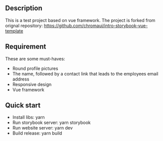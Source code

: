 ## Description

This is a test project based on vue framework. The project is forked from orignal repository: https://github.com/chromaui/intro-storybook-vue-template

## Requirement

These are some must-haves:

- Round profile pictures
- The name, followed by a contact link that leads to the employees email address
- Responsive design
- Vue framework

## Quick start

- Install libs: yarn
- Run storybook server: yarn storybook
- Run website server: yarn dev
- Build release: yarn build
